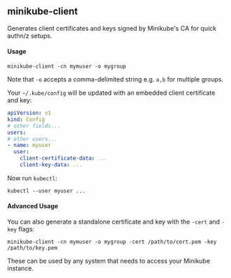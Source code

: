 ## minikube-client

Generates client certificates and keys signed by Minikube's CA for quick authn/z setups.

#### Usage

```
minikube-client -cn mymuser -o mygroup
```

Note that `-o` accepts a comma-delimited string e.g. `a,b` for multiple groups.

Your `~/.kube/config` will be updated with an embedded client certificate and key:

```yaml
apiVersion: v1
kind: Config
# other fields...
users:
# other users...
- name: myuser
  user:
    client-certificate-data: ...
    client-key-data: ...
```

Now run `kubectl`:

```
kubectl --user myuser ...
```

#### Advanced Usage

You can also generate a standalone certificate and key with the `-cert` and `-key` flags:

```
minikube-client -cn mymuser -o mygroup -cert /path/to/cert.pem -key /path/to/key.pem
```

These can be used by any system that needs to access your Minikube instance.

